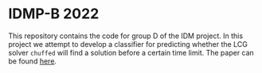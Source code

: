 # IDMP-B 2022
This repository contains the code for group D of the IDM project. In this project we attempt to develop a classifier for predicting whether the LCG solver `chuffed` will find a solution before a certain time limit. The paper can be found [here](example.com).
